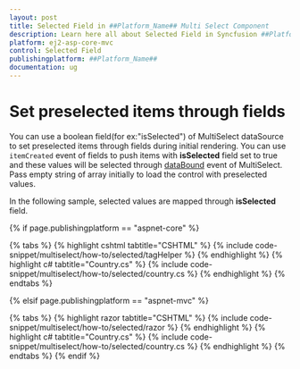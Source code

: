 ```yaml
---
layout: post
title: Selected Field in ##Platform_Name## Multi Select Component
description: Learn here all about Selected Field in Syncfusion ##Platform_Name## Multi Select component of Syncfusion Essential JS 2 and more.
platform: ej2-asp-core-mvc
control: Selected Field
publishingplatform: ##Platform_Name##
documentation: ug
---
```



# Set preselected items through fields

You can use a boolean field(for ex:"isSelected") of MultiSelect dataSource to set preselected items through fields during initial rendering. You can use `itemCreated` event of fields to push items with **isSelected** field set to true and these values will be selected through [dataBound](https://help.syncfusion.com/cr/cref_files/aspnetcore-js2/Syncfusion.EJ2~Syncfusion.EJ2.DropDowns.MultiSelect~DataBound.html) event of MultiSelect. Pass empty string of array initially to load the control with preselected values.

In the following sample, selected values are mapped through **isSelected** field.

{% if page.publishingplatform == "aspnet-core" %}

{% tabs %}
{% highlight cshtml tabtitle="CSHTML" %}
{% include code-snippet/multiselect/how-to/selected/tagHelper %}
{% endhighlight %}
{% highlight c# tabtitle="Country.cs" %}
{% include code-snippet/multiselect/how-to/selected/country.cs %}
{% endhighlight %}
{% endtabs %}

{% elsif page.publishingplatform == "aspnet-mvc" %}

{% tabs %}
{% highlight razor tabtitle="CSHTML" %}
{% include code-snippet/multiselect/how-to/selected/razor %}
{% endhighlight %}
{% highlight c# tabtitle="Country.cs" %}
{% include code-snippet/multiselect/how-to/selected/country.cs %}
{% endhighlight %}
{% endtabs %}
{% endif %}


